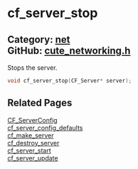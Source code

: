 [](../header.md ':include')

# cf_server_stop

Category: [net](/api_reference?id=net)  
GitHub: [cute_networking.h](https://github.com/RandyGaul/cute_framework/blob/master/include/cute_networking.h)  
---

Stops the server.

```cpp
void cf_server_stop(CF_Server* server);
```

## Related Pages

[CF_ServerConfig](/net/cf_serverconfig.md)  
[cf_server_config_defaults](/net/cf_server_config_defaults.md)  
[cf_make_server](/net/cf_make_server.md)  
[cf_destroy_server](/net/cf_destroy_server.md)  
[cf_server_start](/net/cf_server_start.md)  
[cf_server_update](/net/cf_server_update.md)  
